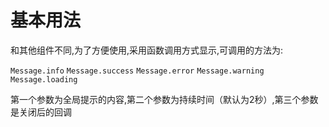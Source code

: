 # 基本用法

和其他组件不同,为了方便使用,采用函数调用方式显示,可调用的方法为:

`Message.info` `Message.success` `Message.error` `Message.warning` `Message.loading`

第一个参数为全局提示的内容,第二个参数为持续时间（默认为2秒）,第三个参数是关闭后的回调